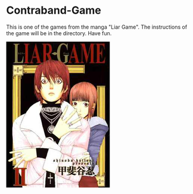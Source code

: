 # Contraband-Game

This is one of the games from the manga "Liar Game". The instructions of the game will be in the directory. 
Have fun.

![ image alt](https://github.com/andrewisoko/contraband_game/blob/main/image%2001.jpg?raw=true)
